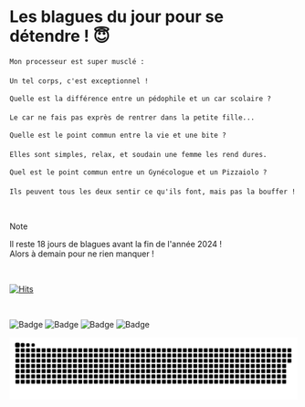
<h1>Les blagues du jour pour se détendre ! 😇</h1>

```diff
Mon processeur est super musclé :

Un tel corps, c'est exceptionnel !
```

```diff
Quelle est la différence entre un pédophile et un car scolaire ?

Le car ne fais pas exprès de rentrer dans la petite fille...
```

```diff
Quelle est le point commun entre la vie et une bite ?

Elles sont simples, relax, et soudain une femme les rend dures.
```

```diff
Quel est le point commun entre un Gynécologue et un Pizzaiolo ?

Ils peuvent tous les deux sentir ce qu'ils font, mais pas la bouffer !
```

<br/>

> [!NOTE]
> Il reste 18 jours de blagues avant la fin de l'année 2024 ! <br/>
> Alors à demain pour ne rien manquer !

<br/>


[![Hits](https://hits.seeyoufarm.com/api/count/incr/badge.svg?url=https%3A%2F%2Fgithub.com%2FClems02%2Fhit-counter&count_bg=%23003E80&title_bg=%235C9FE1&icon=powershell.svg&icon_color=%23FFFFFF&title=Visite&edge_flat=false)](https://hits.seeyoufarm.com)


<br/>


![Badge](https://img.shields.io/badge/Last%20updated%20on-white?style=for-the-badge&logo=clockify)   ![Badge](https://img.shields.io/badge/14/12-white?style=for-the-badge) ![Badge](https://img.shields.io/badge/at-white?style=for-the-badge) ![Badge](https://img.shields.io/badge/03:09-white?style=for-the-badge)


<p align="center">
 <img width="1000" src="assets/github-snake.svg" alt="snake"/>
</p>
